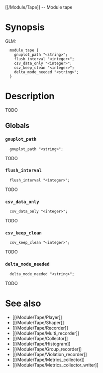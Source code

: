 [[/Module/Tape]] -- Module tape

# Synopsis

GLM:

~~~
  module tape {
    gnuplot_path "<string>";
    flush_interval "<integer>";
    csv_data_only "<integer>";
    csv_keep_clean "<integer>";
    delta_mode_needed "<string>";
  }
~~~

# Description

TODO

## Globals

### `gnuplot_path`

~~~
  gnuplot_path "<string>";
~~~

TODO

### `flush_interval`

~~~
  flush_interval "<integer>";
~~~

TODO

### `csv_data_only`

~~~
  csv_data_only "<integer>";
~~~

TODO

### `csv_keep_clean`

~~~
  csv_keep_clean "<integer>";
~~~

TODO

### `delta_mode_needed`

~~~
  delta_mode_needed "<string>";
~~~

TODO

# See also

* [[/Module/Tape/Player]]
* [[/Module/Tape/Shaper]]
* [[/Module/Tape/Recorder]]
* [[/Module/Tape/Multi_recorder]]
* [[/Module/Tape/Collector]]
* [[/Module/Tape/Histogram]]
* [[/Module/Tape/Group_recorder]]
* [[/Module/Tape/Violation_recorder]]
* [[/Module/Tape/Metrics_collector]]
* [[/Module/Tape/Metrics_collector_writer]]

